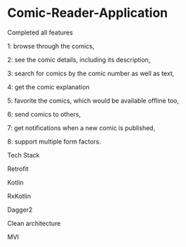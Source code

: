 # Comic-Reader-Application

Completed all features

1: browse through the comics,

2: see the comic details, including its description,

3: search for comics by the comic number as well as text,

4: get the comic explanation

5: favorite the comics, which would be available offline too,

6: send comics to others,

7: get notifications when a new comic is published,

8: support multiple form factors.




Tech Stack

Retrofit

Kotlin

RxKotlin

Dagger2

Clean architecture

MVI
